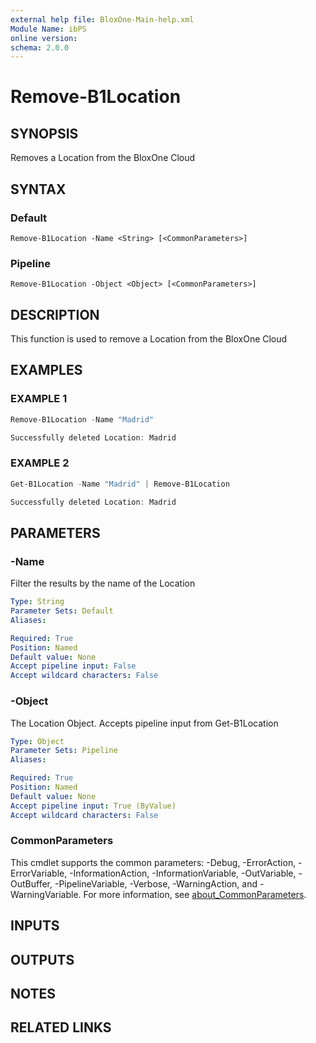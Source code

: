 ```yaml
---
external help file: BloxOne-Main-help.xml
Module Name: ibPS
online version:
schema: 2.0.0
---
```


# Remove-B1Location

## SYNOPSIS
Removes a Location from the BloxOne Cloud

## SYNTAX

### Default
```
Remove-B1Location -Name <String> [<CommonParameters>]
```

### Pipeline
```
Remove-B1Location -Object <Object> [<CommonParameters>]
```

## DESCRIPTION
This function is used to remove a Location from the BloxOne Cloud

## EXAMPLES

### EXAMPLE 1
```powershell
Remove-B1Location -Name "Madrid"

Successfully deleted Location: Madrid
```

### EXAMPLE 2
```powershell
Get-B1Location -Name "Madrid" | Remove-B1Location

Successfully deleted Location: Madrid
```

## PARAMETERS

### -Name
Filter the results by the name of the Location

```yaml
Type: String
Parameter Sets: Default
Aliases:

Required: True
Position: Named
Default value: None
Accept pipeline input: False
Accept wildcard characters: False
```

### -Object
The Location Object.
Accepts pipeline input from Get-B1Location

```yaml
Type: Object
Parameter Sets: Pipeline
Aliases:

Required: True
Position: Named
Default value: None
Accept pipeline input: True (ByValue)
Accept wildcard characters: False
```

### CommonParameters
This cmdlet supports the common parameters: -Debug, -ErrorAction, -ErrorVariable, -InformationAction, -InformationVariable, -OutVariable, -OutBuffer, -PipelineVariable, -Verbose, -WarningAction, and -WarningVariable. For more information, see [about_CommonParameters](http://go.microsoft.com/fwlink/?LinkID=113216).

## INPUTS

## OUTPUTS

## NOTES

## RELATED LINKS

